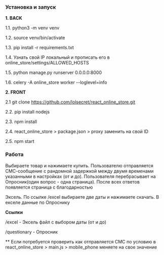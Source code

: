 ### **Установка и запуск**
**1. BACK**

1.1. python3 -m venv venv

1.2. source venv/bin/activate

1.3. pip install -r requirements.txt

1.4. Узнать свой IP локальный и прописать его в online_store/settings/ALLOWED_HOSTS

1.5. python manage.py runserver 0.0.0.0:8000

1.6. celery -A online_store worker --loglevel=info

**2. FRONT**

2.1 git clone https://github.com/lolsecret/react_online_store.git

2.2. pip install nodejs

2.3. npm install

2.4. react_online_store > package.json > proxy заменить на свой ID 

2.5. npm start

### **Работа**
Выбираете товар и нажимаете купить. Пользователю отправляется СМС-сообщение с рандомной задержкой  между двумя временами
указанными в настройках (от и до).
Пользователя перебрасывает на Опросник(один вопрос - одна страница).
После всех ответов появляется страница с благодарностью

Эксель.
По ссылке /excel выбираете две даты и нажимаете скачать. 
В екселе данные по Опроснику

**Ссылки**

/excel - Эксель файл с выбором даты (от и до)

/questionary - Опросник

** Если потребуется проверить как отправляется СМС по условию в react_online_store > main.js > mobile_phone меняете на 
свое значение